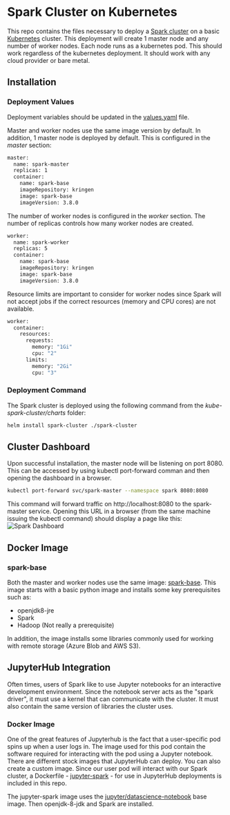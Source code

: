 # Spark Cluster on Kubernetes
This repo contains the files necessary to deploy a [Spark cluster](https://spark.apache.org/) on a basic [Kubernetes](https://kubernetes.io/) cluster.  This deployment will create 1 master node and any number of worker nodes.  Each node runs as a kubernetes pod.  This should work regardless of the kubernetes deployment.  It should work with any cloud provider or bare metal.

## Installation
### Deployment Values
Deployment variables should be updated in the [values.yaml](charts/spark-cluster/values.yaml) file.

Master and worker nodes use the same image version by default.  In addition, 1 master node is deployed by default.  This is configured in the *master* section:
```bash
master:
  name: spark-master
  replicas: 1
  container:
    name: spark-base
    imageRepository: kringen
    image: spark-base
    imageVersion: 3.8.0
```
The number of worker nodes is configured in the *worker* section.  The number of replicas controls how many worker nodes are created.
```bash
worker:
  name: spark-worker
  replicas: 5
  container:
    name: spark-base
    imageRepository: kringen
    image: spark-base
    imageVersion: 3.8.0
```
Resource limits are important to consider for worker nodes since Spark will not accept jobs if the correct resources (memory and CPU cores) are not available.

```bash
worker:
  container:
    resources:
      requests:
        memory: "1Gi"
        cpu: "2"
      limits:
        memory: "2Gi"
        cpu: "3"
```
### Deployment Command
The Spark cluster is deployed using the following command from the *kube-spark-cluster/charts* folder:
```bash
helm install spark-cluster ./spark-cluster
```
## Cluster Dashboard
Upon successful installation, the master node will be listening on port 8080.  This can be accessed by using kubectl port-forward comman and then opening the dashboard in a browser.
```bash
kubectl port-forward svc/spark-master --namespace spark 8080:8080
```
This command will forward traffic on http://localhost:8080 to the spark-master service.  Opening this URL in a browser (from the same machine issuing the kubectl command) should display a page like this: ![Spark Dashboard](../assets/assets/spark-dashboard-1.png)

## Docker Image
### spark-base
Both the master and worker nodes use the same image: [spark-base](docker/spark-base/Dockerfile).  This image starts with a basic python image and installs some key prerequisites such as:
* openjdk8-jre
* Spark
* Hadoop (Not really a prerequisite)

In addition, the image installs some libraries commonly used for working with remote storage (Azure Blob and AWS S3).

## JupyterHub Integration
Often times, users of Spark like to use Jupyter notebooks for an interactive development environment.  Since the notebook server acts as the "spark driver", it must use a kernel that can communicate with the cluster.  It must also contain the same version of libraries the cluster uses.  

### Docker Image
One of the great features of Jupyterhub is the fact that a user-specific pod spins up when a user logs in.  The image used for this pod contain the software required for interacting with the pod using a Jupyter notebook.  There are different stock images that JupyterHub can deploy.  You can also create a custom image.  Since our user pod will interact with our Spark cluster, a Dockerfile - [jupyter-spark](docker/jupyterhub/Dockerfile) - for use in JupyterHub deployments is included in this repo.

The jupyter-spark image uses the [jupyter/datascience-notebook](https://hub.docker.com/r/jupyter/datascience-notebook/tags/?page=1&ordering=last_updated) base image.  Then openjdk-8-jdk and Spark are installed.
